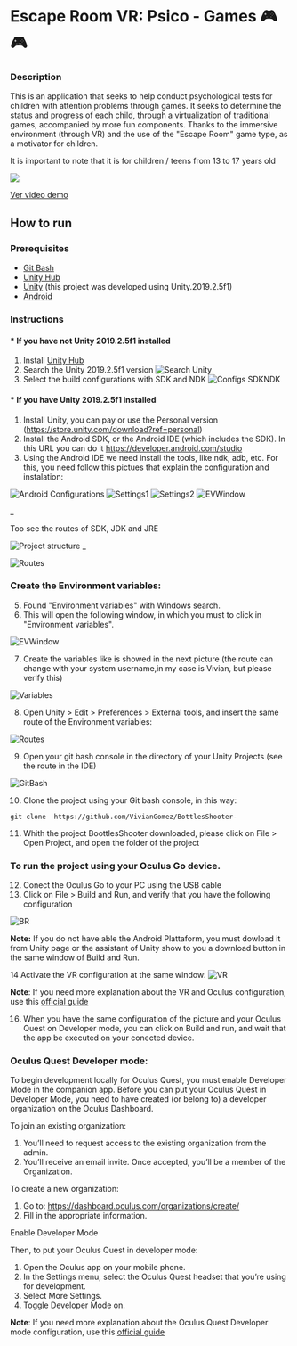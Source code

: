 # Escape Room VR: Psico - Games 🎮🎮

### Description

This is an application that seeks to help conduct psychological tests for children with attention problems through games. It seeks to determine the status and progress of each child, through a virtualization of traditional games, accompanied by more fun components. Thanks to the immersive environment (through VR) and the use of the "Escape Room" game type, as a motivator for children.

It is important to note that it is for children / teens  from 13 to 17 years old


![](https://raw.githubusercontent.com/VivianGomez/BottlesShooter-/master/Tutorial/demo.PNG)

[Ver video demo](https://youtu.be/xEVRvpQgswU)


## How to run


### Prerequisites

- [Git Bash](https://git-scm.com/downloads)
- [Unity Hub](https://unity3d.com/es/get-unity/download)
- [Unity](https://unity3d.com/es) (this project was developed using Unity.2019.2.5f1)
- [Android](https://developer.android.com/studio)

### Instructions

#### * If you have not Unity 2019.2.5f1 installed 

1. Install [Unity Hub](https://unity3d.com/es/get-unity/download)
2. Search the Unity 2019.2.5f1 version
![Search Unity](https://raw.githubusercontent.com/VivianGomez/BottlesShooter-/master/Tutorial/unityHubvers201925.PNG)
3. Select the build configurations with SDK and NDK
![Configs SDKNDK](https://raw.githubusercontent.com/VivianGomez/BottlesShooter-/master/Tutorial/installUnitySDKNDK.PNG)

#### * If you have Unity 2019.2.5f1 installed 

1. Install Unity, you can pay or use the Personal version (https://store.unity.com/download?ref=personal)
2. Install the Android SDK, or  the Android IDE (which includes the SDK). In this URL you can do it https://developer.android.com/studio
3. Using the Android IDE we need install the tools, like ndk, adb, etc. For this, you need follow this pictues that explain the configuration and instalation:

![Android Configurations](https://raw.githubusercontent.com/VivianGomez/BottlesShooter-/master/Tutorial/0.PNG)
![Settings1](https://raw.githubusercontent.com/VivianGomez/BottlesShooter-/master/Tutorial/sett1.PNG)
![Settings2](https://raw.githubusercontent.com/VivianGomez/BottlesShooter-/master/Tutorial/sett2.PNG)
![EVWindow](https://raw.githubusercontent.com/VivianGomez/BottlesShooter-/master/Tutorial/finallsett.PNG)

_

Too see the routes of SDK, JDK and JRE

![Project structure](https://raw.githubusercontent.com/VivianGomez/BottlesShooter-/master/Tutorial/1.PNG)
_

![Routes](https://raw.githubusercontent.com/VivianGomez/BottlesShooter-/master/Tutorial/2.PNG)


### Create the Environment variables:
5. Found "Environment variables" with Windows search.
6. This will open the following window, in which you must to click in "Environment variables".

![EVWindow](https://raw.githubusercontent.com/VivianGomez/BottlesShooter-/master/Tutorial/search.PNG)

7. Create the variables like is showed in the next picture (the route can change with your system username,in my case is Vivian, but please verify this)

![Variables](https://raw.githubusercontent.com/VivianGomez/BottlesShooter-/master/Tutorial/variables.PNG)

8. Open Unity > Edit > Preferences > External tools, and insert the same route of the Environment variables:

![Routes](https://raw.githubusercontent.com/VivianGomez/BottlesShooter-/master/Tutorial/5.PNG)

9. Open your git bash console in the directory of your Unity Projects (see the route in the IDE)

![GitBash](https://raw.githubusercontent.com/VivianGomez/BottlesShooter-/master/gibash.PNG)

10. Clone the project using your Git bash console, in this way:
```
git clone  https://github.com/VivianGomez/BottlesShooter-
```
11. Whith the project BoottlesShooter downloaded, please click on File > Open Project, and open the folder of the project

### To run  the project using your Oculus Go device.
12. Conect the Oculus Go to your PC using the USB cable
13. Click on File > Build and Run, and verify that you have the following configuration

![BR](https://raw.githubusercontent.com/VivianGomez/BottlesShooter-/master/Tutorial/buildandRun.PNG)

**Note:** If you do not have able the Android Plattaform, you must dowload it from Unity page or the assistant of Unity show to you a download button in the same window of Build and Run.

14 Activate the VR configuration at the same window:
![VR](https://raw.githubusercontent.com/VivianGomez/BottlesShooter-/master/Tutorial/VR.PNG)

**Note**: If you need more explanation about the VR and Oculus configuration, use this [official guide](https://developer.oculus.com/documentation/unity/latest/concepts/book-unity-gsg/)

16. When you have the same configuration of the picture and your Oculus Quest on Developer mode, you can click on Build and run, and wait that the app be executed on your conected device.


### Oculus Quest Developer mode:

To begin development locally for Oculus Quest, you must enable Developer Mode in the companion app. Before you can put your Oculus Quest in Developer Mode, you need to have created (or belong to) a developer organization on the Oculus Dashboard.

To join an existing organization:

1. You’ll need to request access to the existing organization from the admin.
2. You’ll receive an email invite. Once accepted, you’ll be a member of the Organization.

To create a new organization:

1. Go to: https://dashboard.oculus.com/organizations/create/
2. Fill in the appropriate information.

Enable Developer Mode

Then, to put your Oculus Quest in developer mode:

   1. Open the Oculus app on your mobile phone.
   2. In the Settings menu, select the Oculus Quest headset that you’re using for development.
   3. Select More Settings.
   4. Toggle Developer Mode on.
   
**Note**: If you need more explanation about the Oculus Quest Developer mode configuration, use this [official guide](https://developer.oculus.com/documentation/quest/latest/concepts/mobile-device-setup-quest/)



